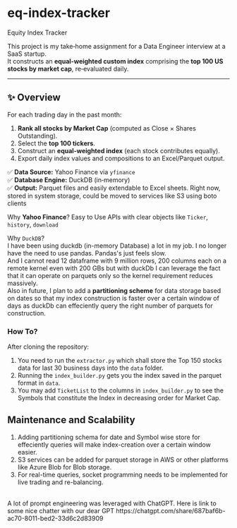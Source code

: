 # eq-index-tracker
Equity Index Tracker

This project is my take‑home assignment for a Data Engineer interview at a SaaS startup.  
It constructs an **equal‑weighted custom index** comprising the **top 100 US stocks by market cap**, re‑evaluated daily.

---

## ✨ Overview

For each trading day in the past month:
1. **Rank all stocks by Market Cap** (computed as Close × Shares Outstanding).
2. Select the **top 100 tickers**.
3. Construct an **equal‑weighted index** (each stock contributes equally).
4. Export daily index values and compositions to an Excel/Parquet output.

✅ **Data Source:** Yahoo Finance via `yfinance` <br>
✅ **Database Engine:** DuckDB (in‑memory)  <br>
✅ **Output:** Parquet files and easily extendable to Excel sheets. Right now, stored in system storage, could be moved to services like S3 using boto clients

Why **Yahoo Finance**?
Easy to Use APIs with clear objects like `Ticker`, `history`, `download`

Why `DuckDB`?<br>
I have been using duckdb (in-memory Database) a lot in my job. I no longer have the need to use pandas. Pandas's just feels slow. <br>
And I cannot read 12 dataframe with 9 million rows, 200 columns each on a remote kernel even with 200 GBs but with duckDb I can leverage the fact that it can operate on parquets only so the kernel requirement reduces massively. <br>
Also in future, I plan to add a **partitioning scheme** for data storage based on dates so that my index construction is faster over a certain window of days as duckDb can effeciently query the right number of parquets for construction.

### How To?
After cloning the repository: <br>
1. You need to run the `extractor.py` which shall store the Top 150 stocks data for last 30 business days into the `data` folder.
2. Running the `index_builder.py` gets you the index saved in the parquet format in `data`.
3. You may add `TicketList` to the columns in `index_builder.py` to see the Symbols that constitute the Index in decreasing order for Market Cap.

## Maintenance and Scalability
1. Adding partitioning schema for date and Symbol wise store for effeciently queries will make index-creation over a certain window easier.
2. S3 services can be added for parquet storage in AWS or other platforms like Azure Blob for Blob storage.
3. For real-time queries, socket programming needs to be implemented for live trading and re-balancing.

<br>
A lot of prompt engineering was leveraged with ChatGPT.
Here is link to some nice chatter with our dear GPT   https://chatgpt.com/share/687baf6b-ac70-8011-bed2-33d6c2d83909